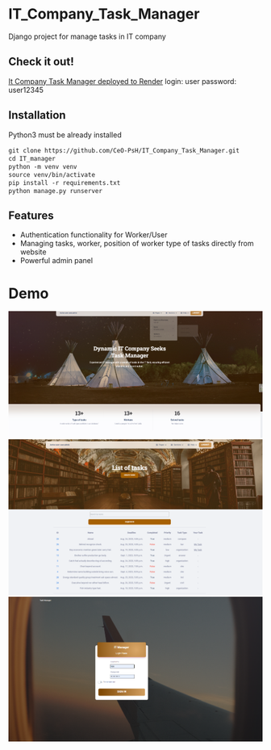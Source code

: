 # IT_Company_Task_Manager

Django project for manage tasks in IT company

## Check it out!
[ It Company Task Manager deployed to Render](https://it-company-task-manager-fi9a.onrender.com/)
login: user
password: user12345
## Installation

Python3 must be already installed

```
git clone https://github.com/CeO-PsH/IT_Company_Task_Manager.git
cd IT_manager
python -m venv venv
source venv/bin/activate
pip install -r requirements.txt
python manage.py runserver
```

## Features 

* Authentication functionality for Worker/User
* Managing tasks, worker, position of worker type of tasks directly from website
* Powerful admin panel

# Demo
![DEMO_1.png](DEMO_1.png)
![DEMO_2.png](DEMO_2.png)
![DEMO_3.png](DEMO_3.png)
